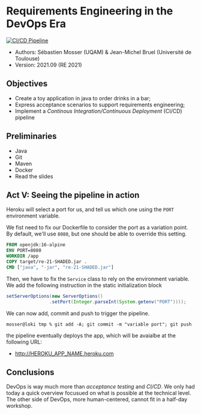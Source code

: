 # Requirements Engineering in the DevOps Era

[![CI/CD Pipeline](https://github.com/ace-lectures/re21-devops/actions/workflows/pipeline.yml/badge.svg)](https://github.com/ace-lectures/re21-devops/actions/workflows/pipeline.yml)

  - Authors: Sébastien Mosser (UQAM) & Jean-Michel Bruel (Université de Toulouse)
  - Version: 2021.09 (RE 2021)

## Objectives

  - Create a toy application in java to order drinks in a bar;
  - Express acceptance scenarios to support requirements engineering;
  - Implement a _Continous Integration/Continuous Deployment_ (CI/CD) pipeline

## Preliminaries

  - Java
  - Git
  - Maven
  - Docker
  - Read the slides


## Act V: Seeing the pipeline in action

Heroku will select a port for us, and tell us which one using the `PORT` environment variable.

We fist need to fix our Dockerfile to consider the port as a variation point. By default, we'll use `8080`, but one should be able to override this setting.

```dockerfile
FROM openjdk:16-alpine
ENV PORT=8080
WORKDIR /app
COPY target/re-21-SHADED.jar .
CMD ["java", "-jar", "re-21-SHADED.jar"]
```

Then, we have to fix the `Service` class to rely on the environment variable. We add the following instruction in the static initialization block

```java
setServerOptions(new ServerOptions()
                .setPort(Integer.parseInt(System.getenv("PORT"))));
```

We can now add, commit and push to trigger the pipeline.

```
mosser@loki tmp % git add -A; git commit -m "variable port"; git push 
```

the pipeline eventually deploys the app, which will be avaialbe at the following URL:

  - http://HEROKU_APP_NAME.heroku.com

## Conclusions

DevOps is way much more than _acceptance testing_ and _CI/CD_. We only had today a quick overview focusued on what is possible at the technical level. The other side of DevOps, more human-centered, cannot fit in a half-day workshop.
